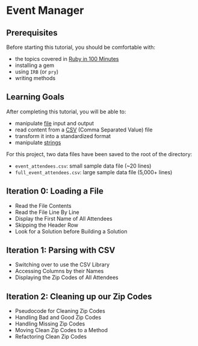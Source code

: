 # Event Manager

## Prerequisites

Before starting this tutorial, you should be comfortable with:

 * the topics covered in [Ruby in 100 Minutes](http://tutorials.jumpstartlab.com/projects/ruby_in_100_minutes.html)
 * installing a gem
 * using `IRB` (or `pry`)
 * writing methods

## Learning Goals
After completing this tutorial, you will be able to:

 * manipulate [file](http://rubydoc.info/stdlib/core/File) input and output
 * read content from a [CSV](http://rubydoc.info/stdlib/csv/file/README.rdoc) (Comma Separated Value) file
 * transform it into a standardized format
 * manipulate [strings](http://rubydoc.info/stdlib/core/String)

For this project, two data files have been saved to the root of the directory:

 * `event_attendees.csv`: small sample data file (~20 lines)
 * `full_event_attendees.csv`: large sample data file (5,000+ lines)
 
## Iteration 0: Loading a File
 * Read the File Contents
 * Read the File Line By Line
 * Display the First Name of All Attendees
 * Skipping the Header Row
 * Look for a Solution before Building a Solution
 
## Iteration 1: Parsing with CSV
 * Switching over to use the CSV Library
 * Accessing Columns by their Names
 * Displaying the Zip Codes of All Attendees
 
## Iteration 2: Cleaning up our Zip Codes
 * Pseudocode for Cleaning Zip Codes
 * Handling Bad and Good Zip Codes
 * Handling Missing Zip Codes
 * Moving Clean Zip Codes to a Method
 * Refactoring Clean Zip Codes
